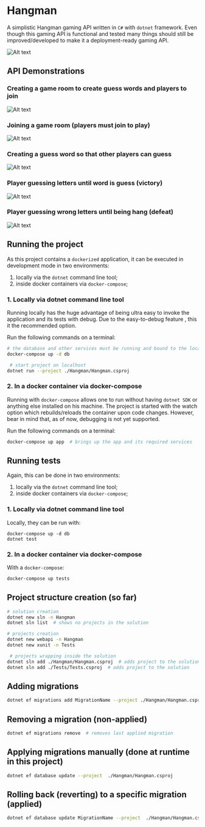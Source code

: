# Hangman

A simplistic Hangman gaming API written in `C#` with `dotnet` framework. Even though this gaming API is functional and tested
many things should still be improved/developed to make it a deployment-ready gaming API.

![Alt text](Docs/Gif/PlayerWin.gif)

## API Demonstrations

### Creating a game room to create guess words and players to join

![Alt text](Docs/Gif/CreateRoom.gif)

### Joining a game room (players must join to play)

![Alt text](Docs/Gif/JoinRoom.gif)

### Creating a guess word so that other players can guess

![Alt text](Docs/Gif/CreateGuessWord.gif)

### Player guessing letters until word is guess (victory)

![Alt text](Docs/Gif/PlayerWin.gif)

### Player guessing wrong letters until being hang (defeat)

![Alt text](Docs/Gif/PlayerLoss.gif)

## Running the project

As this project contains a `dockerized` application, it can be executed in development mode in two environments:

1. locally via the `dotnet` command line tool;
2. inside docker containers via `docker-compose`;

### 1. Locally via dotnet command line tool

Running locally has the huge advantage of being ultra easy to invoke the application and its tests with
debug. Due to the easy-to-debug feature , this it the recommended option.

Run the following commands on a terminal:

```bash
# the database and other services must be running and bound to the localhost's port
docker-compose up -d db

 # start project on localhost
dotnet run --project ./Hangman/Hangman.csproj
```

### 2. In a docker container via docker-compose

Running with `docker-compose` allows one to run without having `dotnet SDK` or anything else installed on his machine.
The project is started with the watch option which rebuilds/reloads the container upon code changes. However, bear in mind
that, as of now, debugging is not yet supported.

Run the following commands on a terminal:

```bash
docker-compose up app  # brings up the app and its required services
```

## Running tests

Again, this can be done in two environments:

1. locally via the `dotnet` command line tool;
2. inside docker containers via `docker-compose`;

### 1. Locally via dotnet command line tool

Locally, they can be run with:

```
docker-compose up -d db
dotnet test
```

### 2. In a docker container via docker-compose

With a `docker-compose`:

```bash
docker-compose up tests
```

## Project structure creation (so far)

```bash
# solution creation
dotnet new sln -n Hangman 
dotnet sln list  # shows no projects in the solution

# projects creation
dotnet new webapi -n Hangman
dotnet new xunit -n Tests

 # projects wrapping inside the solution
dotnet sln add ./Hangman/Hangman.csproj  # adds project to the solution
dotnet sln add ./Tests/Tests.csproj  # adds project to the solution
```

## Adding migrations

```bash
dotnet ef migrations add MigrationName --project ./Hangman/Hangman.csproj --context HangmanDbContext -v
```

## Removing a migration (non-applied)

```bash
dotnet ef migrations remove  # removes last applied migration
```

## Applying migrations manually (done at runtime in this project)

```bash
dotnet ef database update --project  ./Hangman/Hangman.csproj 
```

## Rolling back (reverting) to a specific migration (applied)

```bash
dotnet ef database update MigrationName --project  ./Hangman/Hangman.csproj 
```
